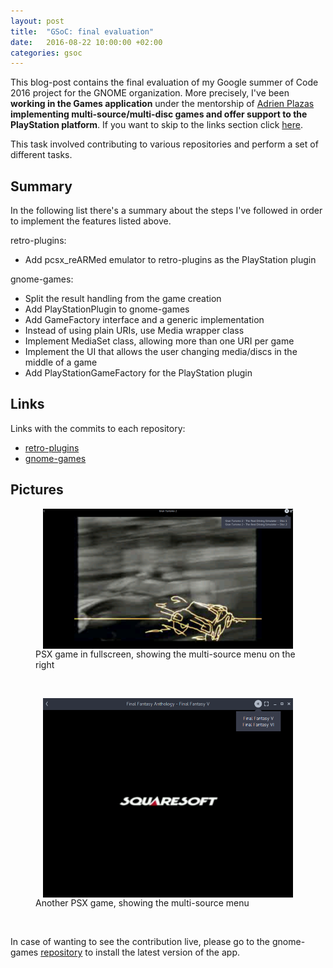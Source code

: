 ```yaml
---
layout: post
title:  "GSoC: final evaluation"
date:   2016-08-22 10:00:00 +02:00
categories: gsoc
---
```



This blog-post contains the final evaluation of my Google summer of Code 2016
project for the GNOME organization. More precisely, I've been **working in the Games
application** under the mentorship of [Adrien Plazas](https://wiki.gnome.org/AdrienPlazas)
**implementing multi-source/multi-disc games and offer support to the PlayStation platform**.
If you want to skip to the links section click [here](#links).

This task involved contributing to various repositories and perform a set of
different tasks.

## Summary

In the following list there's a summary about the steps I've followed in order to
implement the features listed above.

retro-plugins:

 - Add pcsx_reARMed emulator to retro-plugins as the PlayStation plugin

gnome-games:

 - Split the result handling from the game creation
 - Add PlayStationPlugin to gnome-games
 - Add GameFactory interface and a generic implementation
 - Instead of using plain URIs, use Media wrapper class
 - Implement MediaSet class, allowing more than one URI per game
 - Implement the UI that allows the user changing media/discs in the middle of a game
 - Add PlayStationGameFactory for the PlayStation plugin


## Links

Links with the commits to each repository:

 - [retro-plugins](https://github.com/Kekun/retro-plugins/commits/master?author=zakum42)
 - [gnome-games](https://github.com/Kekun/gnome-games/commits/master?author=zakum42)


## Pictures

<figure>
  <a href="/img/posts/grand-turismo.png"><img src="/img/posts/grand-turismo.png" style="width: 400px; display: block;
  margin-left: auto;
  margin-right: auto;"/></a>
  <figcaption>PSX game in fullscreen, showing the multi-source menu on the right</figcaption>
</figure>

<br />

<figure>
  <a href="/img/posts/ff-anthology.png"><img src="/img/posts/ff-anthology.png" style="width: 400px; display: block;
  margin-left: auto;
  margin-right: auto;"/></a>
  <figcaption>Another PSX game, showing the multi-source menu</figcaption>
</figure>

<br />

In case of wanting to see the contribution live, please go to the gnome-games [repository](https://github.com/Kekun/gnome-games) to install the latest
version of the app.
